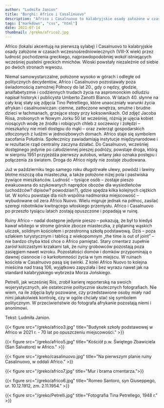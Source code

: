 ```yaml
---
author: "Ludmiła Janion"
title: "Borghi: Africo i Casalinuovo"
description: "Africo i Casalnuovo to kalabryjskie osady założone w czasach wczesnośredniowiecznych przez ludność pochodzenia greckiego."
tags: ["markdown", "css", "html"]
date: 2021-07-14
thumbnail: /greko/africo2.jpg
---
```


Africo (lokalsi akcentują na pierwszą sylabę) i Casalnuovo to kalabryjskie osady założone w czasach wczesnośredniowiecznych (VIII-X wiek) przez ludność pochodzenia greckiego, najprawdopodobniej wokół istniejących wcześniej pustelni greckich mnichów. Wioski powstały niezależnie od siebie po dwóch stronach wąwozu. 

Niemal samowystarczalne, położone wysoko w górach i odległe od politycznych decydentów, Africo i Casalnuovo pozostawały poza świadomością zamożnej Północy do lat 20., gdy o nędzy, głodzie, analfabetyzmie i codziennych trudach życia na aspromonckim odludziu napisał historyk i publicysta Umberto Zanotti Bianco. W latach 40. słynne na cały kraj stały się zdjęcia Tino Petrelliego, które unaoczniały warunki życia afrykan i casalnuowiczan: ciemne, zatłoczone wnętrza, smutne i brudne dzieci w łachmanach, grzejące stopy przy koksownikach. Od zdjęć Jacoba Riisa, zrobionych w Nowym Jorku 50 lat wcześniej, różnią je ujęcia kobiet niosących wodę ze źródła i robiących chleb z soczewicy i żołędzi – mieszkańcy nie mieli dostępu do mąki – oraz zwierząt gospodarskich stłoczonych z ludźmi w jednoizbowych domach. Africo staje się symbolem zacofania Południa. Społecznicy zawiadamiają instytucje międzynarodowe i w rezultacie rząd centralny zaczyna działać. Do Casalnuovo, wcześniej dostępnego jedynie po całodziennej pieszej podróży, powstaje droga, którą w sierpniu 1951 przyjeżdża pierwszy autobus, witany jako oznaka postępu i połączenia za światem. Droga do Africo nigdy nie zostaje zbudowana.

Już w październiku tego samego roku długotrwałe ulewy, powódź i lawiny błotne niszczą oba miasteczka, a także położone niżej pola i pastwiska żywiące mieszkańców. Ludność – tysiące osób – zostaje pieszo ewakuowana do szykowanych naprędce obozów dla wysiedleńców (uchodźców? dipisów? powodzian?), gdzie spędza kilka kolejnych ciężkich lat. W końcu powstaje dla nich wspólna nadmorska miejscowość – wybudowane od zera Africo Nuovo. Wielu migruje jednak na północ, zasilać szeregi robotników kwitnącego włoskiego przemysłu. Africo i Casalnuovo po przeszło tysiącu latach zostają opuszczone i popadają w ruinę. 

Ruiny Africo – nadal dostępne jedynie pieszo – pokazują, że był to kiedyś kawał wbitego w strome górskie zbocze miasteczka, z plątaniną wąskich uliczek, solidnym kościołem i przestronną szkołą podstawową. Dziś – poza szlakiem turystycznym i tablicą z wiekopomnym „the time is out of joint” – nie bardzo chyba ktoś chce o Africo pamiętać. Stary cmentarz zupełnie zarósł kolczastymi krzakami tak, że ruiny grobowców pozostają poza zasięgiem nawet wzroku. Pozostałości domów i domków przypominają o dawnej ciasnocie i o karkołomności życia w tym miejscu. W ruinach kościoła w Casalnuovo pasą się świnki. Z kolei Africo Nuovo to kolejna mieścina nad trasą 106, wyjątkowo zapyziała i bez wyrazu nawet jak na standard kalabryjskiego wybrzeża Morza Jońskiego. 

Petrelli, jak wcześniej Riis, zrobił karierę reporterską na swoich wojerystycznych, ale ostatecznie politycznie skutecznych fotografiach. Nie wiem, na ile zdjęcia były pozowane, czy przedstawione osoby miały nad nimi jakakolwiek kontrolę, czy w ogóle chciały stać się symbolem politycznym. W przeciwieństwie do fotografa afrykanie pozostają niemi i anonimowi.

Tekst: Ludmiła Janion. 

{{< figure src="/greko/africo3.jpg" title="Budynek szkoły podstawowej w Africo w 2021 r. - 70 lat po opuszczeniu miejscowości." >}}

{{< figure src="/greko/africo5.jpg" title="Kościół p.w. Świętego Zbawiciela (San Salvatore) w Africo." >}}

{{< figure src="/greko/casalinuovo.jpg" title="Na pierwszym planie ruiny Casalinuovo, w oddali Africo." >}}

{{< figure src="/greko/africo7.jpg" title="Mur i brama cmentarza.">}}

{{< figure src="/greko/africo6.jpg" title="Romeo Santoro, syn Giuseppego, ur. 10.12.1912, zm. 2.11.1954." >}}

{{< figure src="/greko/Petrelli.jpg" title="Fotografia Tina Petrellego, 1948 r." >}}
